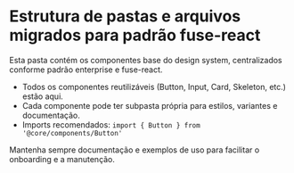 # Estrutura de pastas e arquivos migrados para padrão fuse-react

Esta pasta contém os componentes base do design system, centralizados conforme padrão enterprise e fuse-react.

- Todos os componentes reutilizáveis (Button, Input, Card, Skeleton, etc.) estão aqui.
- Cada componente pode ter subpasta própria para estilos, variantes e documentação.
- Imports recomendados: `import { Button } from '@core/components/Button'`

Mantenha sempre documentação e exemplos de uso para facilitar o onboarding e a manutenção.
